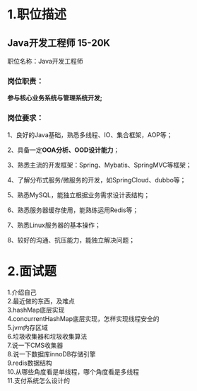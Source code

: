 # 1.职位描述

## Java开发工程师 15-20K

职位名称：Java开发工程师

### 岗位职责：

**参与核心业务系统与管理系统开发;**

### 岗位要求：

1、良好的Java基础，熟悉多线程、IO、集合框架，AOP等；

2、具备一定**OOA分析、OOD设计能力**；

3、熟悉主流的开发框架：Spring、Mybatis、SpringMVC等框架；

4、了解分布式服务/微服务的开发，如SpringCloud、dubbo等；

5、熟悉MySQL，能独立根据业务需求设计表结构；

6、熟悉服务器缓存使用，能熟练运用Redis等；

7、熟悉Linux服务器的基本操作；

8、较好的沟通、抗压能力，能独立解决问题；

# 2.面试题

1.介绍自己  
2.最近做的东西，及难点  
3.hashMap底层实现  
4.concurrentHashMap底层实现，怎样实现线程安全的  
5.jvm内存区域  
6.垃圾收集器和垃圾收集算法  
7.说一下CMS收集器  
8.说一下数据库innoDB存储引擎  
9.redis数据结构  
10.从哪些角度看是单线程，哪个角度看是多线程  
11.支付系统怎么设计的

